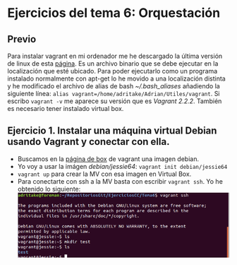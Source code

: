 # Ejercicios del tema 6: Orquestación
## Previo
Para instalar vagrant en mi ordenador me he descargado la última versión de linux de esta [página](https://www.vagrantup.com/downloads.html). Es un archivo binario que se debe ejecutar en la localización que esté ubicado. Para poder ejecutarlo como un programa instalado normalmente con apt-get lo he movido a una localización distinta y he modificado el archivo de alias de bash *~/.bash_aliases* añadiendo la siguiente línea: `alias vagrant=/home/adritake/Adrian/Utiles/vagrant`. Si escribo `vagrant -v` me aparece su versión que es *Vagrant 2.2.2*.
También es necesario tener instalado virtual box.

## Ejercicio 1. Instalar una máquina virtual Debian usando Vagrant y conectar con ella.

- Buscamos en la [página de box](https://www.vagrantbox.es/) de vagrant una imagen debian.
- Yo voy a usar la imágen *debian/jessie64*: `vagrant init debian/jessie64`
- `vagrant up` para crear la MV con esa imagen en Virtual Box.
- Para conectarte con ssh a la MV basta con escribir `vagrant ssh`. Yo he obtenido lo siguiente:
![vagrant shh](./img/vagrantssh.png)
